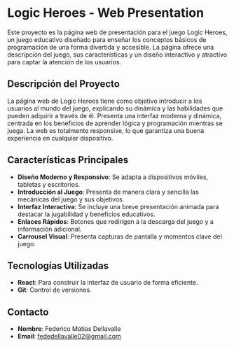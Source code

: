# **Logic Heroes - Web Presentation**

Este proyecto es la página web de presentación para el juego Logic Heroes, un juego educativo diseñado para enseñar los conceptos básicos de programación de una forma divertida y accesible. La página ofrece una descripción del juego, sus características y un diseño interactivo y atractivo para captar la atención de los usuarios.

## **Descripción del Proyecto**

La página web de Logic Heroes tiene como objetivo introducir a los usuarios al mundo del juego, explicando su dinámica y las habilidades que pueden adquirir a través de él. Presenta una interfaz moderna y dinámica, centrada en los beneficios de aprender lógica y programación mientras se juega. La web es totalmente responsive, lo que garantiza una buena experiencia en cualquier dispositivo.

## **Características Principales**

- **Diseño Moderno y Responsivo**: Se adapta a dispositivos móviles, tabletas y escritorios.
- **Introducción al Juego**: Presenta de manera clara y sencilla las mecánicas del juego y sus objetivos.
- **Interfaz Interactiva**: Se incluye una breve presentación animada para destacar la jugabilidad y beneficios educativos.
- **Enlaces Rápidos**: Botones que redirigen a la descarga del juego y a información adicional.
- **Carrousel Visual**: Presenta capturas de pantalla y momentos clave del juego.

## **Tecnologías Utilizadas**

- **React**: Para construir la interfaz de usuario de forma eficiente.
- **Git**: Control de versiones.

## **Contacto**

- **Nombre**: Federico Matias Dellavalle
- **Email**: fededellavalle02@gmail.com
